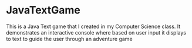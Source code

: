 # JavaTextGame
This is a Java Text game that I created in my Computer Science class. It demonstrates an interactive console where based on user input it displays to text to guide the user through an adventure game
